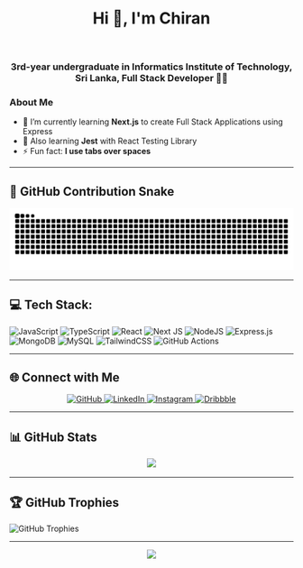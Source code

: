 <div align="center">
  <h1>Hi 👋, I'm Chiran</h1>
</div>

<br/>

<div align="center">
  <strong><h3>3rd-year undergraduate in Informatics Institute of Technology, Sri Lanka, Full Stack Developer 👨‍💻</h3></strong>
</div>

### About Me
- 🌱 I’m currently learning **Next.js** to create Full Stack Applications using Express
- 🌱 Also learning **Jest** with React Testing Library
- ⚡ Fun fact: **I use tabs over spaces**

---

## 🐍 GitHub Contribution Snake
![GitHub Contribution Snake](https://github.com/chiran-commits/chiran-commits/blob/output/github-contribution-grid-snake.svg)

---

## 💻 Tech Stack:
![JavaScript](https://img.shields.io/badge/javascript-%23323330.svg?style=for-the-badge&logo=javascript&logoColor=%23F7DF1E) 
![TypeScript](https://img.shields.io/badge/typescript-%23007ACC.svg?style=for-the-badge&logo=typescript&logoColor=white) 
![React](https://img.shields.io/badge/react-%2320232a.svg?style=for-the-badge&logo=react&logoColor=%2361DAFB) 
![Next JS](https://img.shields.io/badge/Next-black?style=for-the-badge&logo=next.js&logoColor=white) 
![NodeJS](https://img.shields.io/badge/node.js-6DA55F?style=for-the-badge&logo=node.js&logoColor=white) 
![Express.js](https://img.shields.io/badge/express.js-%23404d59.svg?style=for-the-badge&logo=express&logoColor=%2361DAFB) 
![MongoDB](https://img.shields.io/badge/MongoDB-%234ea94b.svg?style=for-the-badge&logo=mongodb&logoColor=white) 
![MySQL](https://img.shields.io/badge/mysql-4479A1.svg?style=for-the-badge&logo=mysql&logoColor=white) 
![TailwindCSS](https://img.shields.io/badge/tailwindcss-%2338B2AC.svg?style=for-the-badge&logo=tailwind-css&logoColor=white) 
![GitHub Actions](https://img.shields.io/badge/github%20actions-%232671E5.svg?style=for-the-badge&logo=githubactions&logoColor=white) 

---

## 🌐 Connect with Me
<div align="center">
  <a href="https://github.com/chiran-commits" target="_blank">
    <img src="https://img.shields.io/badge/github-%2324292e.svg?&style=for-the-badge&logo=github&logoColor=white" alt="GitHub" />
  </a>
  <a href="https://linkedin.com/in/chiran-gamage" target="_blank">
    <img src="https://img.shields.io/badge/linkedin-%231E77B5.svg?&style=for-the-badge&logo=linkedin&logoColor=white" alt="LinkedIn" />
  </a>
  <a href="https://www.instagram.com/ch1ra.n/" target="_blank">
    <img src="https://img.shields.io/badge/instagram-%23000000.svg?&style=for-the-badge&logo=instagram&logoColor=white" alt="Instagram" />
  </a>
  <a href="https://dribbble.com/c_hiran" target="_blank">
    <img src="https://img.shields.io/badge/dribbble-%23E45285.svg?&style=for-the-badge&logo=dribbble&logoColor=white" alt="Dribbble" />
  </a>  
</div>

---

## 📊 GitHub Stats
<div align="center">
  <img src="https://github-readme-stats.vercel.app/api/top-langs/?username=chiran-commits&hide_border=true&layout=compact" />
</div>

---

## 🏆 GitHub Trophies
![GitHub Trophies](https://github-profile-trophy.vercel.app/?username=chiran-commits&theme=radical&no-frame=false&no-bg=true&margin-w=4)

---

<div align="center">
  <img src="https://komarev.com/ghpvc/?username=chiran-commits&&style=flat-square" />
</div>
